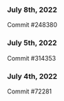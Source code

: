 ### July 8th, 2022

Commit #248380

### July 5th, 2022

Commit #314353


### July 4th, 2022

Commit #72281
